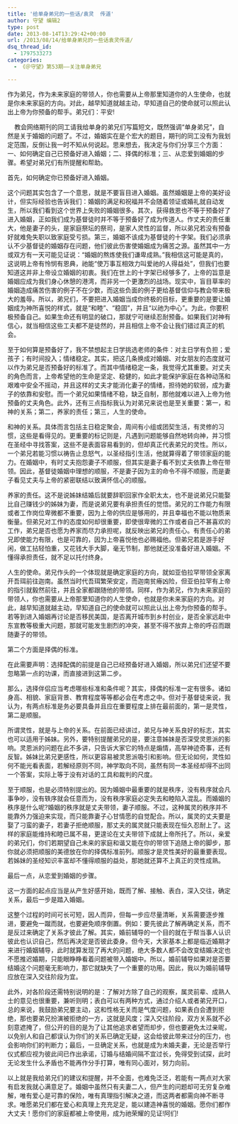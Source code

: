 ```yaml
---
title: '给单身弟兄的一些话/袁灵  传道'
author: 守望 编辑2
type: post
date: 2013-08-14T13:29:42+00:00
url: /2013/08/14/给单身弟兄的一些话袁灵传道/
dsq_thread_id:
  - 1797533273
categories:
  - 《＠守望》第53期——关注单身弟兄

---
```

<p class="mceWPmore" title="更多...">
  作为弟兄，作为未来家庭的带领人，你也需要从上帝那里知道你的人生使命，也就是你未来家庭的方向。对此，越早知道就越主动，早知道自己的使命就可以照此认出上帝为你预备的帮手。<!--more-->弟兄们：平安!
</p>

    教会网络期刊的同工请我给单身的弟兄们写篇短文，既然强调“单身弟兄”，自然是关于婚姻的问题了。不过，婚姻实在是个宏大的题目，期刊的同工没有为我划定范围，反倒让我一时不知从何说起。思来想去，我决定与你们分享三个方面：一、如何确定自己已预备好进入婚姻；二、择偶的标准；三、从恋爱到婚姻的步骤。希望对弟兄们有所提醒和帮助。

首先，如何确定你已预备好进入婚姻。

这个问题其实包含了一个意思，就是不要盲目进入婚姻。虽然婚姻是上帝的美好设计，但实际经验也告诉我们：婚姻的满足和祝福并不会随着领证或婚礼就自动发生，所以我们看到这个世界上失败的婚姻很多。其次，获得救恩也不等于预备好了进入婚姻，正如我们成为基督徒时并不等于预备好了成为传道人。作丈夫的责任重大，他是妻子的头，是家庭祭坛的祭司，是家人灵性的监督，所以弟兄若没有预备好就难免失职以致家庭受亏损。第三，婚姻不该成为基督徒的十字架。我们必须承认不少基督徒的婚姻存在问题，他们彼此伤害使婚姻成为痛苦之源。虽然其中一方或双方有一天可能见证说：“婚姻的熬炼使我们谦卑成熟。”我相信这可能是真的，这说明上帝有怜悯有恩典，祂能“使万事互相效力叫爱祂的人得益处”，但我们也要知道这并非上帝设立婚姻的初衷。我们在世上的十字架已经够多了，上帝的旨意是婚姻应成为我们身心休憩的港湾，而非另一个更激烈的战场。现实中，盲目草率的婚姻造成痛苦伤害的例子不在少数，而这些负面的例子更给基督信仰与教会带来极大的羞辱。所以，弟兄们，不要把进入婚姻当成你终极的目标，更重要的是要让婚姻成为神所喜悦的样式，就是“和睦”、“稳固”，并且“以祂为中心”。为此，你要积极预备自己。如果生命还有明显的破口，那就宁可继续忍耐预备。如果我们对神有信心，就当相信这些工夫都不是徒然的，并且相信上帝不会让我们错过真正的机会。

至于如何算是预备好了，我不禁想起主日学挑选老师的条件：对主日学有负担；爱孩子；有时间投入；情绪稳定。其实，把这几条换成对婚姻、对女朋友的态度就可以作为弟兄是否预备好的标准了。而其中情绪稳定一条，我觉得尤其重要。对丈夫的角色而言，上帝希望他的生命是坚定、稳健的，如此才能保护家庭在各种动荡和艰难中安全不摇动，并且这样的丈夫才能消化妻子的情绪，担待她的软弱，成为妻子的依靠和安慰。而一个弟兄如果情绪不稳，缺乏自制，那他就难以进入上帝为他预备的丈夫角色。此外，还有三点指标我认为对弟兄来说也是至关重要：第一，和神的关系；第二，养家的责任；第三，人生的使命。

和神的关系。具体而言包括主日稳定聚会，周间有小组或团契生活，有灵修的习惯，这些是看得见的。更重要的标记则是，凡遇到问题能够自然地转向神，并习惯在圣经中寻找答案，这些不是表面容易看到的，但却真正代表弟兄的灵性。所以，一个弟兄若能习惯以祷告止息怒气，以圣经指引生活，他就算得着了带领家庭的能力。在婚姻中，有时丈夫抱怨妻子不顺服，但其实是妻子看不到丈夫依靠上帝在带领。因此，基督徒婚姻中理想的顺服，不是妻子因为主的命令不得不顺服，而是妻子看见丈夫与上帝的紧密联结以致满怀信心的顺服。

养家的责任。这不是说姊妹结婚后就要辞职回家作全职太太，也不是说弟兄只能娶比自己赚钱少的姊妹为妻，而是说弟兄要有承担责任的觉悟。弟兄的工作能力有限或者工作岗位卑微都不重要，因为上帝的供应是够用的，并且幸福也不能以物质来衡量。但弟兄对工作的态度如何却很重要，即使很卑微的工作或者自己不甚喜欢的工作，弟兄是否也愿为养家而尽力承担呢，就反映出弟兄的责任心。有责任心的弟兄即使能力有限，也是可靠的，因为上帝喜悦他也必赐福他。但弟兄若是游手好闲，做工拈轻怕重，又花钱大手大脚，毫无节制，那他就还没准备好进入婚姻。不懂得承担责任，就不足以托付终身。

人生的使命。弟兄作头的一个体现就是确定家庭的方向，就如亚伯拉罕带领全家离开吾珥前往迦南。虽然当时代吾珥繁荣安定，而迦南贫瘠凶险，但亚伯拉罕有上帝的指引就毅然前往，并且全家都跟随他的带领。同样，作为弟兄，作为未来家庭的带领人，你也需要从上帝那里知道你的人生使命，也就是你未来家庭的方向。对此，越早知道就越主动，早知道自己的使命就可以照此认出上帝为你预备的帮手。若等到进入婚姻再讨论是否移民美国，是否离开城市到乡村创业，是否全家远赴中东宣教等极重大问题，那就可能发生剧烈的冲突，甚至不得不放弃上帝的呼召而跟随妻子的带领。

第二个方面是择偶的标准。

在此需要声明：选择配偶的前提是自己已经预备好进入婚姻，所以弟兄们还望不要忽略第一点的功课，而直接进到这第二步。

那么，选择伴侣应当考虑哪些标准和条件呢？其实，择偶的标准一定有很多。诸如身高、相貌、家庭背景、教育程度等等都必会在考虑之中。但对于基督徒来说，我认为，有两点标准是务必要具备并且应在重要程度上排在最前面的，第一是灵性，第二是顺服。

所谓灵性，就是与上帝的关系。在前面已经讲过，弟兄与神关系良好的标志，其实也可以适用于姊妹。另外，要特别提醒弟兄的是，要注意姊妹是否深受灵恩派的影响。灵恩派的问题在此不多讲，只告诉大家它的特点是煽情，高举神迹奇事，还有反智。姊妹比弟兄更感性，所以更容易被灵恩派吸引和影响。但无论如何，灵性如何不能光看表面，若解经原则不同，神学取向不同，虽然有同一本圣经却得不出同一个答案，实际上等于没有对话的工具和裁判的尺度。

至于顺服，也是必须特别提出的。因为婚姻中最重要的就是秩序，没有秩序就会凡事争吵，没有轶序就会任意而为，没有秩序家庭必定失去和睦陷入混乱。而婚姻的秩序是什么呢?婚姻的秩序就是丈夫带领，妻子顺服。不过，这种属灵的秩序并不能靠外力强迫来实现，而只能靠妻子心甘情愿的自觉配合。所以，属灵的丈夫要是娶了刁蛮的妻子，若妻子拒绝顺服，那丈夫的属灵就只能表现在恒久忍耐上了。这样的家庭能维持和睦已属不易，更遑论在丈夫带领下成就上帝所托了。所以，亲爱的弟兄们，你们若期望自己未来的家庭和谐又能在你的带领下追随上帝的脚步，那你就必须把顺服的美德放在你的择偶标准前列。顺服才是灵性美好的最重要表现。若姊妹的圣经知识丰富却不懂得顺服的益处，那她就还算不上真正的灵性成熟。

最后一点，从恋爱到婚姻的步骤。

这一方面的起点应当是从产生好感开始，既而了解、接触、表白，深入交往，确定关系，最后一步是踏入婚姻。

这整个过程的时间可长可短，因人而异，但每一步应尽量清晰，关系需要逐步推进，要避免一蹴而就，也要避免顺序倒置。例如：要先彼此了解再确定关系，而不是反过来确定了关系才彼此了解。其实，婚前辅导的一个目的就在于帮当事人认识彼此也认识自己，然后再决定是否彼此委身。但今天，大家基本上都是临近婚期才来进行婚姻辅导，此时就算发现了再大的问题，绝大多数人都不会改变结婚决定也不愿推迟婚期，只能眼睁睁看着问题被带入婚姻中。所以，婚前辅导如果对是否要结婚这个问题毫无影响力，那它就缺失了一个重要的功用。因此，我以为婚前辅导应放在深入交往阶段为宜。

此外，对各阶段还需特别说明的是：了解对方除了自己的观察，属灵前辈、成熟人士的意见也很重要，兼听则明；表白可以有两种方式，通过介绍人或者弟兄开口，总的来说，我鼓励弟兄要主动，这和性格无关而是气度问题，如果表白会遭到拒绝，那也要弟兄扮演被拒绝的一方，这就是风度；深入交往阶段，双方关系就不必刻意遮掩了，但公开的目的是为了让其他追求者望而却步，但也要避免太过亲昵，以免别人和自己都误认为你们的关系已确定无疑，这会给彼此带来过分的压力，也会影响你们的判断力；最后，一旦确定关系，也就是成为未婚夫妻，无论是否举行仪式都应视为彼此间已作出承诺，订婚与结婚间隔不宜过长，免得受到试探，此时无论发生什么矛盾也不能再作分手打算，唯有同心面对，努力向前。

以上就是我给弟兄们的建议和提醒，并不全面，也难免泛泛，若能有一两点对大家有启发我就心满意足了。婚姻中虽然只有夫妻二人，但产生的问题却可无穷复杂难解，唯有爱心是可靠的保险，唯有真理指引解决之道，而这两者都需向神不断寻求。唯愿弟兄们都在爱心和真理上充充足足，能以建造神喜悦的婚姻。愿你们都作大丈夫！愿你们的家庭都被上帝使用，成为祂荣耀的见证!阿们!